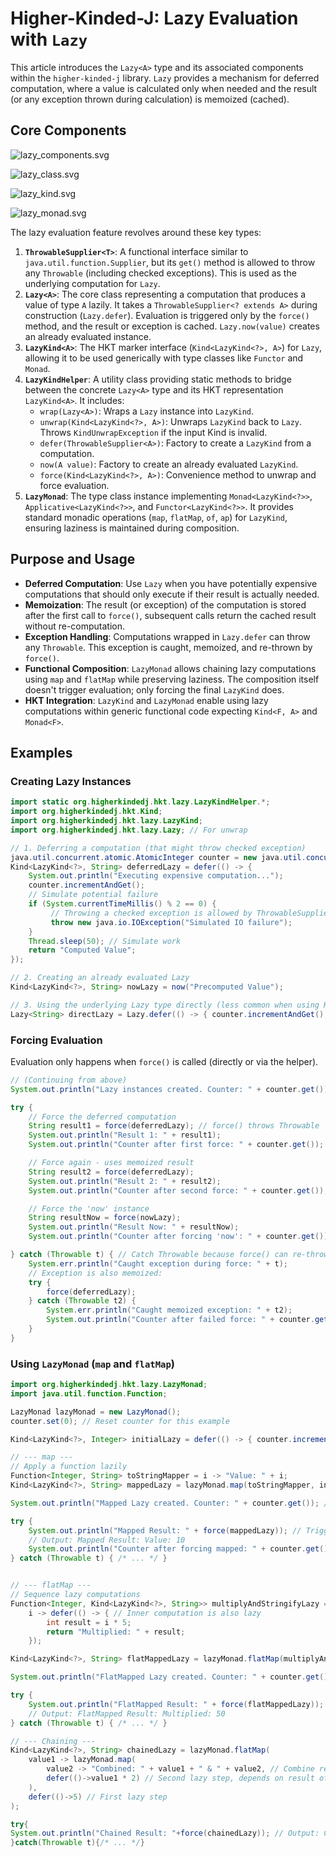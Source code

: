 # Higher-Kinded-J: Lazy Evaluation with `Lazy`

This article introduces the `Lazy<A>` type and its associated components within the `higher-kinded-j` library. `Lazy` provides a mechanism for deferred computation, where a value is calculated only when needed and the result (or any exception thrown during calculation) is memoized (cached).
## Core Components

![lazy_components.svg](./images/puml/lazy_components.svg)

![lazy_class.svg](./images/puml/lazy_class.svg)

![lazy_kind.svg](./images/puml/lazy_kind.svg)

![lazy_monad.svg](./images/puml/lazy_monad.svg)

The lazy evaluation feature revolves around these key types:

1. **`ThrowableSupplier<T>`**: A functional interface similar to `java.util.function.Supplier`, but its `get()` method is allowed to throw any `Throwable` (including checked exceptions). This is used as the underlying computation for `Lazy`.
2. **`Lazy<A>`**: The core class representing a computation that produces a value of type `A` lazily. It takes a `ThrowableSupplier<? extends A>` during construction (`Lazy.defer`). Evaluation is triggered only by the `force()` method, and the result or exception is cached. `Lazy.now(value)` creates an already evaluated instance.
3. **`LazyKind<A>`**: The HKT marker interface (`Kind<LazyKind<?>, A>`) for `Lazy`, allowing it to be used generically with type classes like `Functor` and `Monad`.
4. **`LazyKindHelper`**: A utility class providing static methods to bridge between the concrete `Lazy<A>` type and its HKT representation `LazyKind<A>`. It includes:
   * `wrap(Lazy<A>)`: Wraps a `Lazy` instance into `LazyKind`.
   * `unwrap(Kind<LazyKind<?>, A>)`: Unwraps `LazyKind` back to `Lazy`. Throws `KindUnwrapException` if the input Kind is invalid.
   * `defer(ThrowableSupplier<A>)`: Factory to create a `LazyKind` from a computation.
   * `now(A value)`: Factory to create an already evaluated `LazyKind`.
   * `force(Kind<LazyKind<?>, A>)`: Convenience method to unwrap and force evaluation.
5. **`LazyMonad`**: The type class instance implementing `Monad<LazyKind<?>>`, `Applicative<LazyKind<?>>`, and `Functor<LazyKind<?>>`. It provides standard monadic operations (`map`, `flatMap`, `of`, `ap`) for `LazyKind`, ensuring laziness is maintained during composition.

## Purpose and Usage

* **Deferred Computation**: Use `Lazy` when you have potentially expensive computations that should only execute if their result is actually needed.
* **Memoization**: The result (or exception) of the computation is stored after the first call to `force()`, subsequent calls return the cached result without re-computation.
* **Exception Handling**: Computations wrapped in `Lazy.defer` can throw any `Throwable`. This exception is caught, memoized, and re-thrown by `force()`.
* **Functional Composition**: `LazyMonad` allows chaining lazy computations using `map` and `flatMap` while preserving laziness. The composition itself doesn't trigger evaluation; only forcing the final `LazyKind` does.
* **HKT Integration**: `LazyKind` and `LazyMonad` enable using lazy computations within generic functional code expecting `Kind<F, A>` and `Monad<F>`.

## Examples

### Creating Lazy Instances

```java
import static org.higherkindedj.hkt.lazy.LazyKindHelper.*;
import org.higherkindedj.hkt.Kind;
import org.higherkindedj.hkt.lazy.LazyKind;
import org.higherkindedj.hkt.lazy.Lazy; // For unwrap

// 1. Deferring a computation (that might throw checked exception)
java.util.concurrent.atomic.AtomicInteger counter = new java.util.concurrent.atomic.AtomicInteger(0);
Kind<LazyKind<?>, String> deferredLazy = defer(() -> {
    System.out.println("Executing expensive computation...");
    counter.incrementAndGet();
    // Simulate potential failure
    if (System.currentTimeMillis() % 2 == 0) {
         // Throwing a checked exception is allowed by ThrowableSupplier
         throw new java.io.IOException("Simulated IO failure");
    }
    Thread.sleep(50); // Simulate work
    return "Computed Value";
});

// 2. Creating an already evaluated Lazy
Kind<LazyKind<?>, String> nowLazy = now("Precomputed Value");

// 3. Using the underlying Lazy type directly (less common when using HKT)
Lazy<String> directLazy = Lazy.defer(() -> { counter.incrementAndGet(); return "Direct Lazy"; });
```



### Forcing Evaluation

Evaluation only happens when `force()` is called (directly or via the helper).

```java
// (Continuing from above)
System.out.println("Lazy instances created. Counter: " + counter.get()); // Output: 0

try {
    // Force the deferred computation
    String result1 = force(deferredLazy); // force() throws Throwable
    System.out.println("Result 1: " + result1);
    System.out.println("Counter after first force: " + counter.get()); // Output: 1

    // Force again - uses memoized result
    String result2 = force(deferredLazy);
    System.out.println("Result 2: " + result2);
    System.out.println("Counter after second force: " + counter.get()); // Output: 1 (not re-computed)

    // Force the 'now' instance
    String resultNow = force(nowLazy);
    System.out.println("Result Now: " + resultNow);
    System.out.println("Counter after forcing 'now': " + counter.get()); // Output: 1 (no computation ran for 'now')

} catch (Throwable t) { // Catch Throwable because force() can re-throw anything
    System.err.println("Caught exception during force: " + t);
    // Exception is also memoized:
    try {
        force(deferredLazy);
    } catch (Throwable t2) {
        System.err.println("Caught memoized exception: " + t2);
        System.out.println("Counter after failed force: " + counter.get()); // Output: 1
    }
}
```


### Using `LazyMonad` (`map` and `flatMap`)


```java
import org.higherkindedj.hkt.lazy.LazyMonad;
import java.util.function.Function;

LazyMonad lazyMonad = new LazyMonad();
counter.set(0); // Reset counter for this example

Kind<LazyKind<?>, Integer> initialLazy = defer(() -> { counter.incrementAndGet(); return 10; });

// --- map ---
// Apply a function lazily
Function<Integer, String> toStringMapper = i -> "Value: " + i;
Kind<LazyKind<?>, String> mappedLazy = lazyMonad.map(toStringMapper, initialLazy);

System.out.println("Mapped Lazy created. Counter: " + counter.get()); // Output: 0

try {
    System.out.println("Mapped Result: " + force(mappedLazy)); // Triggers evaluation of initialLazy & map
    // Output: Mapped Result: Value: 10
    System.out.println("Counter after forcing mapped: " + counter.get()); // Output: 1
} catch (Throwable t) { /* ... */ }


// --- flatMap ---
// Sequence lazy computations
Function<Integer, Kind<LazyKind<?>, String>> multiplyAndStringifyLazy =
    i -> defer(() -> { // Inner computation is also lazy
        int result = i * 5;
        return "Multiplied: " + result;
    });

Kind<LazyKind<?>, String> flatMappedLazy = lazyMonad.flatMap(multiplyAndStringifyLazy, initialLazy);

System.out.println("FlatMapped Lazy created. Counter: " + counter.get()); // Output: 1 (map already forced initialLazy)

try {
    System.out.println("FlatMapped Result: " + force(flatMappedLazy)); // Triggers evaluation of inner lazy
    // Output: FlatMapped Result: Multiplied: 50
} catch (Throwable t) { /* ... */ }

// --- Chaining ---
Kind<LazyKind<?>, String> chainedLazy = lazyMonad.flatMap(
    value1 -> lazyMonad.map(
        value2 -> "Combined: " + value1 + " & " + value2, // Combine results
        defer(()->value1 * 2) // Second lazy step, depends on result of first
    ),
    defer(()->5) // First lazy step
);

try{
System.out.println("Chained Result: "+force(chainedLazy)); // Output: Combined: 5 & 10
}catch(Throwable t){/* ... */}
```
